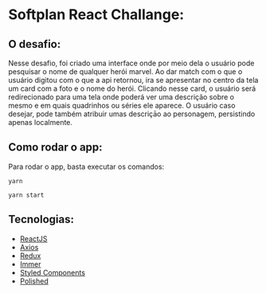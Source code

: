 # Softplan React Challange:

## O desafio:

Nesse desafio, foi criado uma interface onde por meio dela o usuário pode pesquisar o nome de qualquer herói marvel.
Ao dar match com o que o usuário digitou com o que a api retornou, ira se apresentar no centro da tela um card com a foto e o nome do herói. Clicando nesse card, o usuário será redirecionado para uma tela onde poderá ver uma descrição sobre o mesmo e em quais quadrinhos ou séries ele aparece. O usuário caso desejar, pode também atribuir umas descriçāo ao personagem, persistindo apenas localmente.


## Como rodar o app:
  Para rodar o app, basta executar os comandos:

  ``` yarn ```
  
  ``` yarn start ```


##  Tecnologias:

- [ReactJS](https://pt-br.reactjs.org/)
- [Axios](https://github.com/axios/axios)
- [Redux](https://github.com/reduxjs/redux)
- [Immer](https://github.com/immerjs/immer)
- [Styled Components](https://www.styled-components.com/)
- [Polished](https://github.com/styled-components/polished)